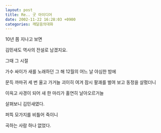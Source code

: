 ```yaml
---
layout: post
title: Re.. 굿 아이디어
date: 2002-11-22 16:28:03 +0900
categories: 깨달음의대화
---
```

10년 쯤 지나고 보면
  
김민새도 역사의 전설로 남겠지요.
  
그때 그 시절
  
가수 싸이가 새를 노래하던 그 해 12월의 어느 날 야심한 밤에
  
문득 까마귀 세 번 울고 가거늘 괴이히 여겨 잠시 팔괘를 벌여 보고 동정을 살폈더니
  
이윽고 사경이 되어 새 한 마리가 홀연히 날아오르거늘
  
살펴보니 김민새였다.
  
퍼뜩 모가지를 비틀어 죽이니
  
곡하는 사람 하나 없었다.